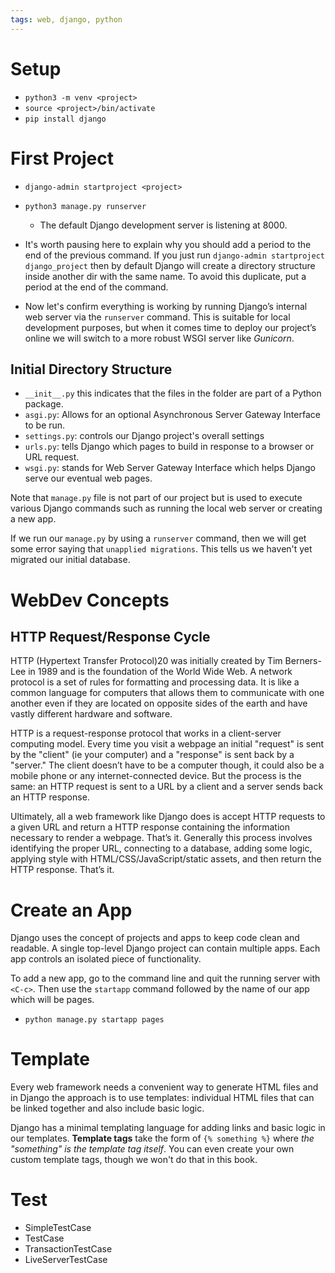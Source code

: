 ```yaml
---
tags: web, django, python
---
```

# Setup
- `python3 -m venv <project>`
- `source <project>/bin/activate`
- `pip install django`

# First Project
- `django-admin startproject <project>`
- `python3 manage.py runserver`
	- The default Django development server is listening at 8000.

- It's worth pausing here to explain why you should add a period to the end of the previous command. If you just run `django-admin startproject django_project` then by default Django will create a directory structure inside another dir with the same name. To avoid this duplicate, put a period at the end of the command.
- Now let's confirm everything is working by running Django’s internal web server via the `runserver` command. This is suitable for local development purposes, but when it comes time to deploy our project’s online we will switch to a more robust WSGI server like _Gunicorn_.

## Initial Directory Structure
- `__init__.py` this indicates that the files in the folder are part of a Python package. 
- `asgi.py`: Allows for an optional Asynchronous Server Gateway Interface to be run.
- `settings.py`: controls our Django project's overall settings
- `urls.py`: tells Django which pages to build in response to a browser or URL request.
- `wsgi.py`: stands for Web Server Gateway Interface which helps Django serve our eventual web pages. 

Note that `manage.py` file is not part of our project but is used to execute various Django commands such as running the local web server or creating a new app. 

If we run our `manage.py` by using a `runserver` command, then we will get some error saying that `unapplied migrations`. This tells us we haven't yet migrated our initial database. 

# WebDev Concepts

## HTTP Request/Response Cycle
HTTP (Hypertext Transfer Protocol)20 was initially created by Tim Berners-Lee in 1989 and is the foundation of the World Wide Web. A network protocol is a set of rules for formatting and processing data. It is like a common language for computers that allows them to communicate with one another even if they are located on opposite sides of the earth and have vastly different hardware and software.

HTTP is a request-response protocol that works in a client-server computing model. Every time you visit a webpage an initial "request" is sent by the "client" (ie your computer) and a "response" is sent back by a "server." The client doesn’t have to be a computer though, it could also be a mobile phone or any internet-connected device. But the process is the same: an HTTP request is sent to a URL by a client and a server sends back an HTTP response.

Ultimately, all a web framework like Django does is accept HTTP requests to a given URL and return a HTTP response containing the information necessary to render a webpage. That’s it. Generally this process involves identifying the proper URL, connecting to a database, adding some logic, applying style with HTML/CSS/JavaScript/static assets, and then return the HTTP response. That’s it.

# Create an App
Django uses the concept of projects and apps to keep code clean and readable. A single top-level Django project can contain multiple apps. Each app controls an isolated piece of functionality.

To add a new app, go to the command line and quit the running server with `<C-c>`. Then use the `startapp` command followed by the name of our app which will be pages.
- `python manage.py startapp pages`

# Template
Every web framework needs a convenient way to generate HTML files and in Django the approach is to use templates: individual HTML files that can be linked together and also include basic logic.

Django has a minimal templating language for adding links and basic logic in our templates. **Template tags** take the form of `{% something %}` where _the "something" is the template tag itself_. You can even create your own custom template tags, though we won't do that in this book.

# Test
-  SimpleTestCase
- TestCase
- TransactionTestCase
- LiveServerTestCase